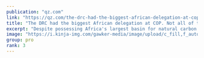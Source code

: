 ```yaml
---
publication: "qz.com"
link: "https://qz.com/the-drc-had-the-biggest-african-delegation-at-cop-not-1849815871"
title: "The DRC had the biggest African delegation at COP. Not all of them wanted to cut emissions."
excerpt: "Despite possessing Africa's largest basin for natural carbon capture, the DRC is licensing oil exploration companies to destroy it"
image: "https://i.kinja-img.com/gawker-media/image/upload/c_fill,f_auto,fl_progressive,g_center,h_675,pg_1,q_80,w_1200/e9b332377e61d768ae8eed96a0f12a7a.jpg"
group: pro
rank: 3
---
```

